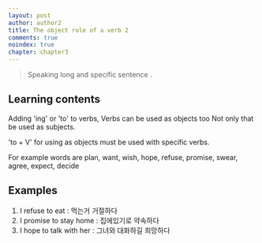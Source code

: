 ```yaml
---
layout: post
author: author2
title: The object role of a verb 2
comments: true
noindex: true
chapter: chapter3
---
```

>Speaking long and specific sentence .

## Learning contents

Adding 'ing' or 'to' to verbs, Verbs can be used as objects too Not only that be used as subjects.

'to + V' for using as objects must be used with specific verbs.

For example words are plan, want, wish, hope, refuse, promise, swear, agree, expect, decide

## Examples
1. I refuse to eat 
: 먹는거 거절하다
2. I promise to stay home 
: 집에있기로 약속하다
3. I hope to talk with her 
: 그녀와 대화하길 희망하다
